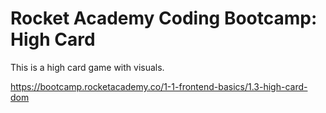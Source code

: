 # Rocket Academy Coding Bootcamp: High Card

This is a high card game with visuals.

https://bootcamp.rocketacademy.co/1-1-frontend-basics/1.3-high-card-dom

